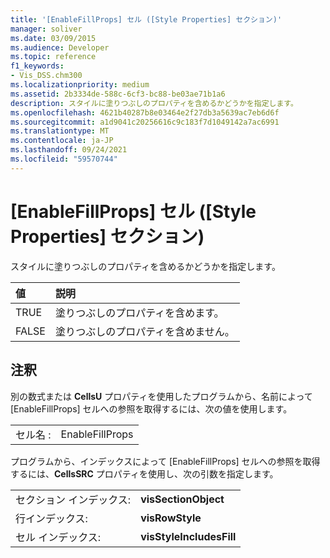 ```yaml
---
title: '[EnableFillProps] セル ([Style Properties] セクション)'
manager: soliver
ms.date: 03/09/2015
ms.audience: Developer
ms.topic: reference
f1_keywords:
- Vis_DSS.chm300
ms.localizationpriority: medium
ms.assetid: 2b3334de-588c-6cf3-bc88-be03ae71b1a6
description: スタイルに塗りつぶしのプロパティを含めるかどうかを指定します。
ms.openlocfilehash: 4621b40287b8e03464e2f27db3a5639ac7eb6d6f
ms.sourcegitcommit: a1d9041c20256616c9c183f7d1049142a7ac6991
ms.translationtype: MT
ms.contentlocale: ja-JP
ms.lasthandoff: 09/24/2021
ms.locfileid: "59570744"
---
```

# <a name="enablefillprops-cell-style-properties-section"></a>[EnableFillProps] セル ([Style Properties] セクション)

スタイルに塗りつぶしのプロパティを含めるかどうかを指定します。
  
|**値**|**説明**|
|:-----|:-----|
|TRUE  <br/> |塗りつぶしのプロパティを含めます。  <br/> |
|FALSE  <br/> |塗りつぶしのプロパティを含めません。  <br/> |
   
## <a name="remarks"></a>注釈

別の数式または **CellsU** プロパティを使用したプログラムから、名前によって [EnableFillProps] セルへの参照を取得するには、次の値を使用します。 
  
|||
|:-----|:-----|
|セル名 :  <br/> |EnableFillProps  <br/> |
   
プログラムから、インデックスによって [EnableFillProps] セルへの参照を取得するには、**CellsSRC** プロパティを使用し、次の引数を指定します。 
  
|||
|:-----|:-----|
|セクション インデックス:  <br/> |**visSectionObject** <br/> |
|行インデックス:  <br/> |**visRowStyle** <br/> |
|セル インデックス:  <br/> |**visStyleIncludesFill** <br/> |
   

